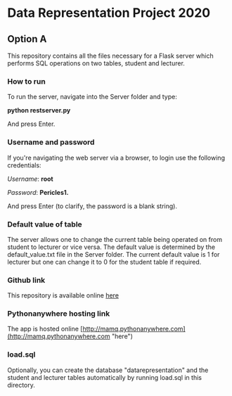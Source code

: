 # Data Representation Project 2020
## Option A
This repository contains all the files necessary for a Flask server which performs SQL operations on two tables, student and lecturer.

### How to run

To run the server, navigate into the Server folder and type:

**python restserver.py**

And press Enter.

### Username and password

If you're navigating the web server via a browser, to login use the following credentials:

*Username*: **root**

*Password*: **Pericles1.**


And press Enter (to clarify, the password is a blank string).

### Default value of table ###
The server allows one to change the current table being operated on from student to lecturer or vice versa. The default value is determined by the default_value.txt file in the Server folder. The current default value is 1 for lecturer but one can change it to 0 for the student table if required.

### Github link ###
This repository is available online <a href="https://github.com/AlanQuille/dataRepresentation">here</a>

### Pythonanywhere hosting link ###
The app is hosted online [http://mamq.pythonanywhere.com](http://mamq.pythonanywhere.com "here")

### load.sql ###
Optionally, you can create the database "datarepresentation" and the student and lecturer tables automatically by running load.sql in this directory.

